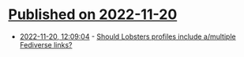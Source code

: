 # [Published on 2022-11-20](index.md)

* [2022-11-20, 12:09:04](https://lobste.rs/s/bdyq17/should_lobsters_profiles_include) - [Should Lobsters profiles include a/multiple Fediverse links?](https://lobste.rs/s/bdyq17/should_lobsters_profiles_include)
